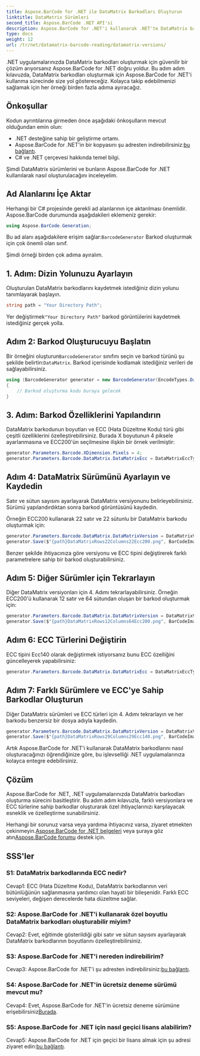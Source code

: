 ```yaml
---
title: Aspose.BarCode for .NET ile DataMatrix Barkodları Oluşturun
linktitle: DataMatrix Sürümleri
second_title: Aspose.BarCode .NET API'si
description: Aspose.BarCode for .NET'i kullanarak .NET'te DataMatrix barkodlarını nasıl oluşturacağınızı öğrenin. Özel boyutlar, ECC desteği ve daha fazlası.
type: docs
weight: 12
url: /tr/net/datamatrix-barcode-reading/datamatrix-versions/
---
```

.NET uygulamalarınızda DataMatrix barkodları oluşturmak için güvenilir bir çözüm arıyorsanız Aspose.BarCode for .NET doğru yoldur. Bu adım adım kılavuzda, DataMatrix barkodları oluşturmak için Aspose.BarCode for .NET'i kullanma sürecinde size yol göstereceğiz. Kolayca takip edebilmenizi sağlamak için her örneği birden fazla adıma ayıracağız.

## Önkoşullar

Kodun ayrıntılarına girmeden önce aşağıdaki önkoşulların mevcut olduğundan emin olun:
- .NET desteğine sahip bir geliştirme ortamı.
- Aspose.BarCode for .NET'in bir kopyasını şu adresten indirebilirsiniz:[bu bağlantı](https://releases.aspose.com/barcode/net/).
- C# ve .NET çerçevesi hakkında temel bilgi.

Şimdi DataMatrix sürümlerini ve bunların Aspose.BarCode for .NET kullanılarak nasıl oluşturulacağını inceleyelim.

## Ad Alanlarını İçe Aktar

Herhangi bir C# projesinde gerekli ad alanlarının içe aktarılması önemlidir. Aspose.BarCode durumunda aşağıdakileri eklemeniz gerekir:

```csharp
using Aspose.BarCode.Generation;
```

 Bu ad alanı aşağıdakilere erişim sağlar:`BarcodeGenerator` Barkod oluşturmak için çok önemli olan sınıf.

Şimdi örneği birden çok adıma ayıralım.

## 1. Adım: Dizin Yolunuzu Ayarlayın

Oluşturulan DataMatrix barkodlarını kaydetmek istediğiniz dizin yolunu tanımlayarak başlayın.

```csharp
string path = "Your Directory Path";
```

 Yer değiştirmek`"Your Directory Path"` barkod görüntülerini kaydetmek istediğiniz gerçek yolla.

## Adım 2: Barkod Oluşturucuyu Başlatın

 Bir örneğini oluşturun`BarcodeGenerator` sınıfını seçin ve barkod türünü şu şekilde belirtin:`DataMatrix`. Barkod içerisinde kodlamak istediğiniz verileri de sağlayabilirsiniz.

```csharp
using (BarcodeGenerator generator = new BarcodeGenerator(EncodeTypes.DataMatrix, "Åspóse.Barcóde©"))
{
    // Barkod oluşturma kodu buraya gelecek
}
```

## 3. Adım: Barkod Özelliklerini Yapılandırın

DataMatrix barkodunun boyutları ve ECC (Hata Düzeltme Kodu) türü gibi çeşitli özelliklerini özelleştirebilirsiniz. Burada X boyutunun 4 piksele ayarlanmasına ve ECC200'ün seçilmesine ilişkin bir örnek verilmiştir:

```csharp
generator.Parameters.Barcode.XDimension.Pixels = 4;
generator.Parameters.Barcode.DataMatrix.DataMatrixEcc = DataMatrixEccType.Ecc200;
```

## Adım 4: DataMatrix Sürümünü Ayarlayın ve Kaydedin

Satır ve sütun sayısını ayarlayarak DataMatrix versiyonunu belirleyebilirsiniz. Sürümü yapılandırdıktan sonra barkod görüntüsünü kaydedin.

Örneğin ECC200 kullanarak 22 satır ve 22 sütunlu bir DataMatrix barkodu oluşturmak için:

```csharp
generator.Parameters.Barcode.DataMatrix.DataMatrixVersion = DataMatrixVersion.ECC200_22x22;
generator.Save($"{path}DataMatrixRows22Columns22Ecc200.png", BarCodeImageFormat.Png);
```

Benzer şekilde ihtiyacınıza göre versiyonu ve ECC tipini değiştirerek farklı parametrelere sahip bir barkod oluşturabilirsiniz.

## Adım 5: Diğer Sürümler için Tekrarlayın

Diğer DataMatrix versiyonları için 4. Adımı tekrarlayabilirsiniz. Örneğin ECC200'ü kullanarak 12 satır ve 64 sütundan oluşan bir barkod oluşturmak için:

```csharp
generator.Parameters.Barcode.DataMatrix.DataMatrixVersion = DataMatrixVersion.DMRE_12x64;
generator.Save($"{path}DataMatrixRows12Columns64Ecc200.png", BarCodeImageFormat.Png);
```

## Adım 6: ECC Türlerini Değiştirin

ECC tipini Ecc140 olarak değiştirmek istiyorsanız bunu ECC özelliğini güncelleyerek yapabilirsiniz:

```csharp
generator.Parameters.Barcode.DataMatrix.DataMatrixEcc = DataMatrixEccType.Ecc140;
```

## Adım 7: Farklı Sürümlere ve ECC'ye Sahip Barkodlar Oluşturun

Diğer DataMatrix sürümleri ve ECC türleri için 4. Adımı tekrarlayın ve her barkodu benzersiz bir dosya adıyla kaydedin.

```csharp
generator.Parameters.Barcode.DataMatrix.DataMatrixVersion = DataMatrixVersion.ECC000_140_29x29;
generator.Save($"{path}DataMatrixRows29Columns29Ecc140.png", BarCodeImageFormat.Png);
```

Artık Aspose.BarCode for .NET'i kullanarak DataMatrix barkodlarını nasıl oluşturacağınızı öğrendiğinize göre, bu işlevselliği .NET uygulamalarınıza kolayca entegre edebilirsiniz.

## Çözüm

Aspose.BarCode for .NET, .NET uygulamalarınızda DataMatrix barkodları oluşturma sürecini basitleştirir. Bu adım adım kılavuzla, farklı versiyonlara ve ECC türlerine sahip barkodlar oluşturarak özel ihtiyaçlarınızı karşılayacak esneklik ve özelleştirme sunabilirsiniz.

 Herhangi bir sorunuz varsa veya yardıma ihtiyacınız varsa, ziyaret etmekten çekinmeyin.[Aspose.BarCode for .NET belgeleri](https://reference.aspose.com/barcode/net/) veya şuraya göz atın[Aspose.BarCode forumu](https://forum.aspose.com/c/barcode/13) destek için.

## SSS'ler

### S1: DataMatrix barkodlarında ECC nedir?

Cevap1: ECC (Hata Düzeltme Kodu), DataMatrix barkodlarının veri bütünlüğünün sağlanmasına yardımcı olan hayati bir bileşenidir. Farklı ECC seviyeleri, değişen derecelerde hata düzeltme sağlar.

### S2: Aspose.BarCode for .NET'i kullanarak özel boyutlu DataMatrix barkodları oluşturabilir miyim?

Cevap2: Evet, eğitimde gösterildiği gibi satır ve sütun sayısını ayarlayarak DataMatrix barkodlarının boyutlarını özelleştirebilirsiniz.

### S3: Aspose.BarCode for .NET'i nereden indirebilirim?

 Cevap3: Aspose.BarCode for .NET'i şu adresten indirebilirsiniz:[bu bağlantı](https://releases.aspose.com/barcode/net/).

### S4: Aspose.BarCode for .NET'in ücretsiz deneme sürümü mevcut mu?

 Cevap4: Evet, Aspose.BarCode for .NET'in ücretsiz deneme sürümüne erişebilirsiniz[Burada](https://releases.aspose.com/).

### S5: Aspose.BarCode for .NET için nasıl geçici lisans alabilirim?

 Cevap5: Aspose.BarCode for .NET için geçici bir lisans almak için şu adresi ziyaret edin:[bu bağlantı](https://purchase.aspose.com/temporary-license/).